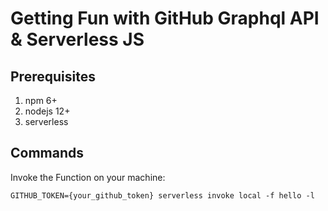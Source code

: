 # Getting Fun with GitHub Graphql API & Serverless JS

## Prerequisites

1. npm 6+
2. nodejs 12+
3. serverless

## Commands

Invoke the Function on your machine:

    GITHUB_TOKEN={your_github_token} serverless invoke local -f hello -l
